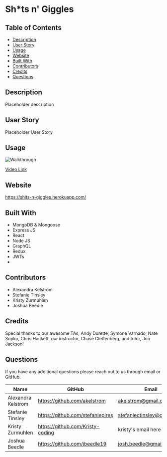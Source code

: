 # Sh*ts n' Giggles
## Table of Contents
* [Description](#description)
* [User Story](#user-story)
* [Usage](#usage)
* [Website](#website)
* [Built With](#built-with)
* [Contributors](#contributors)
* [Credits](#credits)
* [Questions](#questions)
## Description
Placeholder description
## User Story
Placeholder User Story
## Usage
![Walkthrough](placeholder.gif)

[Video Link](placeholder-vid-link)
## Website
https://shits-n-giggles.herokuapp.com/
## Built With
* MongoDB & Mongoose
* Express JS
* React
* Node JS
* GraphQL
* Redux
* JWTs
* 
## Contributors
* Alexandra Kelstrom
* Stefanie Tinsley
* Kristy Zurmuhlen
* Joshua Beedle
## Credits
Special thanks to our awesome TAs, Andy Durette, Symone Varnado, Nate Sopko, Chris Hackett, our instructor, Chase Clettenberg, and tutor, Jon Jackson!
## Questions
If you have any additional questions please reach out to us through email or GitHub.

Name | GitHub | Email
---- | ------ | -----
Alexandra Kelstrom | https://github.com/akelstrom | akelstrom@gmail.com
Stefanie Tinsley |https://github.com/stefaniepires | stefaniectinsley@gmail.com
Kristy Zurmuhlen |https://github.com/Kristy-coding| kristy's email here
Joshua Beedle |https://github.com/jbeedle19 | josh.beedle@gmail.com